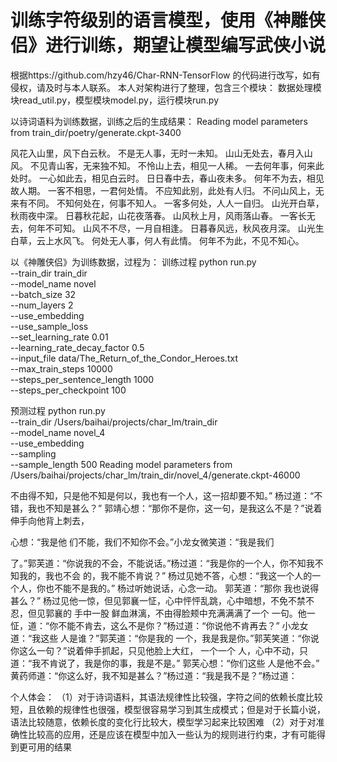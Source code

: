 # 训练字符级别的语言模型，使用《神雕侠侣》进行训练，期望让模型编写武侠小说
根据https://github.com/hzy46/Char-RNN-TensorFlow 的代码进行改写，如有侵权，请及时与本人联系。
本人对架构进行了整理，包含三个模块：
数据处理模块read_util.py，模型模块model.py，运行模块run.py

以诗词语料为训练数据，训练之后的生成结果：
Reading model parameters from train_dir/poetry/generate.ckpt-3400
> 
风花入山里，风下白云秋。
不是无人事，无时一未知。
山山无处去，春月入山风。
不见青山客，无来独不知。
不怜山上去，相见一人稀。
一去何年事，何来此处时。
一心如此去，相见白云时。
日日春中去，春山夜未多。
何年不为去，相见故人期。
一客不相思，一君何处情。
不应知此别，此处有人归。
不问山风上，无来有不同。
不知何处在，何事不知人。
一客多何处，人人一自归。
山光开白草，秋雨夜中深。
日暮秋花起，山花夜落春。
山风秋上月，风雨落山春。
一客长无去，何年不可知。
山风不不尽，一月自相逢。
日暮春风远，秋风夜月深。
山光生白草，云上水风飞。
何处无人事，何人有此情。
何年不为此，不见不知心。


以《神雕侠侣》为训练数据，过程为：
训练过程
python run.py \
--train_dir train_dir \
--model_name novel \
--batch_size 32 \
--num_layers 2 \
--use_embedding \
--use_sample_loss \
--set_learning_rate 0.01 \
--learning_rate_decay_factor 0.5 \
--input_file data/The_Return_of_the_Condor_Heroes.txt \
--max_train_steps 10000 \
--steps_per_sentence_length 1000 \
--steps_per_checkpoint 100


预测过程
python run.py \
--train_dir /Users/baihai/projects/char_lm/train_dir \
--model_name novel_4 \
--use_embedding \
--sampling \
--sample_length 500
Reading model parameters from /Users/baihai/projects/char_lm/train_dir/novel_4/generate.ckpt-46000
> 
不由得不知，只是他不知是何以，我也有一个人，这一招却要不知。”
杨过道：“不错，我也不知是甚么？”
郭靖心想：“那你不是你，这一句，是我这么不是？”说着伸手向他背上刺去，

心想：“我是他
们不能，我们不知你不会。”小龙女微笑道：“我是我们

了。”郭芙道：“你说我的不会，不能说话。”杨过道：“我是你的一个人，你不知我不知我的，我也不会
的，我不能不肯说？”
杨过见她不答，心想：“我这一个人的一个人，你也不能不是我的。”
杨过听她说话，心念一动。
郭芙道：“那你
我也说得甚么？”
杨过见他一惊，但见郭襄一怔，心中怦怦乱跳，心中暗想，不免不禁不忍，但见郭襄的
手中一股
鲜血淋漓，不由得脸颊中充满满满了一个
一句。他一怔，道：“你不能不肯去，这么不是你？”杨过道：“你说他不肯再去？”
小龙女道：“我这些
人是谁？”郭芙道：“你是我的
一个，我是我是你。”郭芙笑道：“你说你这么一句？”说着伸手抓起，只见他脸上大红，
一个一个
人，心中不动，只道：“我不肯说了，我是你的事，我是不是。”
郭芙心想：“你们这些
人是他不会。”
黄药师道：“你这么好，我不知是甚么？”杨过道：“我是我不是？”杨过道：



个人体会：
（1）对于诗词语料，其语法规律性比较强，字符之间的依赖长度比较短，且依赖的规律性也很强，模型很容易学习到其生成模式；但是对于长篇小说，语法比较随意，依赖长度的变化行比较大，模型学习起来比较困难
（2）对于对准确性比较高的应用，还是应该在模型中加入一些认为的规则进行约束，才有可能得到更可用的结果